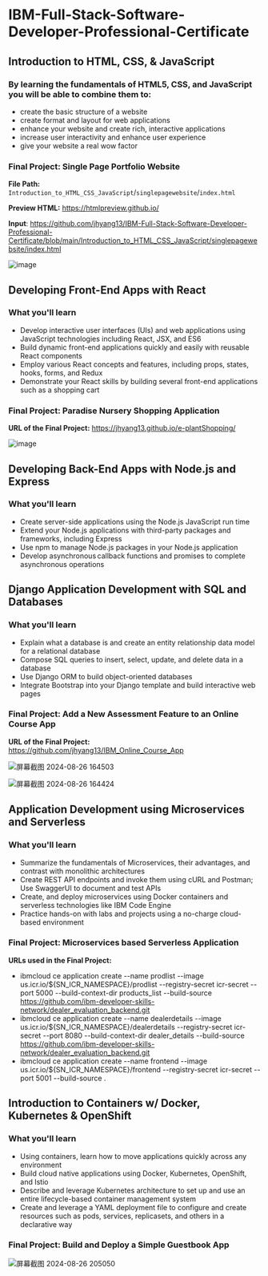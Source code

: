 # IBM-Full-Stack-Software-Developer-Professional-Certificate


## Introduction to HTML, CSS, & JavaScript
### By learning the fundamentals of HTML5, CSS, and JavaScript you will be able to combine them to:  
- create the basic structure of a website  
- create format and layout for web applications 
- enhance your website and create rich, interactive applications 
- increase user interactivity and enhance user experience 
- give your website a real wow factor

### Final Project: Single Page Portfolio Website 

**File Path:** `Introduction_to_HTML_CSS_JavaScript`/`singlepagewebsite`/`index.html`

**Preview HTML:** https://htmlpreview.github.io/

**Input**: https://github.com/jhyang13/IBM-Full-Stack-Software-Developer-Professional-Certificate/blob/main/Introduction_to_HTML_CSS_JavaScript/singlepagewebsite/index.html

![image](https://github.com/user-attachments/assets/b2163f64-949a-4a63-9678-3aafd2ea2a10)


## Developing Front-End Apps with React
### What you'll learn
- Develop interactive user interfaces (UIs) and web applications using JavaScript technologies including React, JSX, and ES6
- Build dynamic front-end applications quickly and easily with reusable React components
- Employ various React concepts and features, including props, states, hooks, forms, and Redux
- Demonstrate your React skills by building several front-end applications such as a shopping cart

### Final Project: Paradise Nursery Shopping Application

**URL of the Final Project:** https://jhyang13.github.io/e-plantShopping/

![image](https://github.com/user-attachments/assets/3e23923e-40f4-42d0-8744-dfb9966ebd3b)


## Developing Back-End Apps with Node.js and Express
### What you'll learn
- Create server-side applications using the Node.js JavaScript run time
- Extend your Node.js applications with third-party packages and frameworks, including Express
- Use npm to manage Node.js packages in your Node.js application
- Develop asynchronous callback functions and promises to complete asynchronous operations


## Django Application Development with SQL and Databases
### What you'll learn
- Explain what a database is and create an entity relationship data model for a relational database
- Compose SQL queries to insert, select, update, and delete data in a database
- Use Django ORM to build object-oriented databases
- Integrate Bootstrap into your Django template and build interactive web pages

### Final Project: Add a New Assessment Feature to an Online Course App

**URL of the Final Project:** https://github.com/jhyang13/IBM_Online_Course_App

![屏幕截图 2024-08-26 164503](https://github.com/user-attachments/assets/a160eff9-3399-4a1c-aad7-87f71dc25eec)

![屏幕截图 2024-08-26 164424](https://github.com/user-attachments/assets/9f743c4f-1d4d-4e52-bc13-c92e9c5c964c)


## Application Development using Microservices and Serverless
### What you'll learn
- Summarize the fundamentals of Microservices, their advantages, and contrast with monolithic architectures
- Create REST API endpoints and invoke them using cURL and Postman; Use SwaggerUI to document and test APIs
- Create, and deploy microservices using Docker containers and serverless technologies like IBM Code Engine
- Practice hands-on with labs and projects using a no-charge cloud-based environment

### Final Project: Microservices based Serverless Application
**URLs used in the Final Project:**
- ibmcloud ce application create --name prodlist --image us.icr.io/${SN_ICR_NAMESPACE}/prodlist --registry-secret icr-secret --port 5000 --build-context-dir products_list --build-source https://github.com/ibm-developer-skills-network/dealer_evaluation_backend.git
- ibmcloud ce application create --name dealerdetails --image us.icr.io/${SN_ICR_NAMESPACE}/dealerdetails --registry-secret icr-secret --port 8080 --build-context-dir dealer_details --build-source https://github.com/ibm-developer-skills-network/dealer_evaluation_backend.git
- ibmcloud ce application create --name frontend --image us.icr.io/${SN_ICR_NAMESPACE}/frontend --registry-secret icr-secret --port 5001 --build-source .

## Introduction to Containers w/ Docker, Kubernetes & OpenShift
### What you'll learn
- Using containers, learn how to move applications quickly across any environment
- Build cloud native applications using Docker, Kubernetes, OpenShift, and Istio
- Describe and leverage Kubernetes architecture to set up and use an entire lifecycle-based container management system
- Create and leverage a YAML deployment file to configure and create resources such as pods, services, replicasets, and others in a declarative way

### Final Project: Build and Deploy a Simple Guestbook App

![屏幕截图 2024-08-26 205050](https://github.com/user-attachments/assets/e233f01a-fcc3-4fd0-a6e2-64924274d203)











